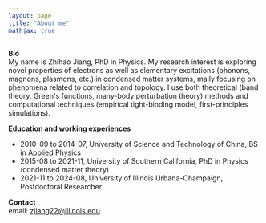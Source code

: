```yaml
---
layout: page
title: "About me"
mathjax: true
---
```


<!---
I am a postdoctoral researcher at the Department of Materials Science & Engineering, University of Illinois Urbana-Champaign (UIUC), working in [Professor Schleife group](http://schleife.matse.illinois.edu). My current research focuses on using first-principles methods, such as density functional theory (DFT) and many-body perturbation theory, to study electronic, magnetic and phonon properties of materials. I study magnon damping in hybrid magnonic systems. I am also exploring novel topological properties in condensed matter systems, for electrons as well as other elementary excitations such as phonons, plasmons and magnons. 
Before the postdoc training at UIUC, I obtained my Physics PhD in December 2021 from the University of Southern California (USC), under the supervision of Professor Stephan Haas in the group of [Computational Condensed Matter Theory](https://dornsife.usc.edu/cmt/). The main research topic during my PhD was plasmonic excitations in low-dimensional quantum materials. Two particular directions were investigated: surface plasmons in one-dimensional (1D) and two-dimensional (2D) topological insulators, and 2D plasmons in layered metals tuned by inhomogeneous external screening environment. I used a self-programmed code based on the random phase approximation method in the real space, which can calculate dynamical dielectric response functions for clusters of any shape. In 2014, I obtained my BS in Physics from the University of Science and Technology of China (USTC) under the supervision of Professor Zengming Zhang. <!---The thesis work was Upconversion Luminescence of NaYF<sub>4</sub>:Yb,Er Nanomaterials Doping Metal Ions (Li<sup>+</sup>, Al<sup>3+</sup>).-->

  
**Bio**  
My name is Zhihao Jiang, PhD in Physics. My research interest is exploring novel properties of electrons as well as elementary excitations (phonons, magnons, plasmons, etc.) in condensed matter systems, maily focusing on phenomena related to correlation and topology. I use both theoretical (band theory, Green's functions, many-body perturbation theory) methods and computational techniques (empirical tight-binding model, first-principles simulations).

**Education and working experiences**  
+ 2010-09 to 2014-07, University of Science and Technology of China, BS in Applied Physics  
+ 2015-08 to 2021-11, University of Southern California, PhD in Physics (condensed matter theory)  
+ 2021-11 to 2024-08, University of Illinois Urbana-Champaign, Postdoctoral Researcher

**Contact**  
email: zjiang22@illinois.edu  

